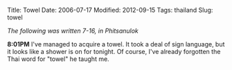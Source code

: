 Title: Towel
Date: 2006-07-17
Modified: 2012-09-15
Tags: thailand
Slug: towel

<em>The following was written 7-16, in Phitsanulok</em>

<strong>8:01PM</strong>
I've managed to acquire a towel. It took a deal of sign language, but it looks like a shower is on for tonight. Of course, I've already forgotten the Thai word for "towel" he taught me.
